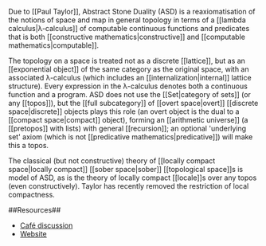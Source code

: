 Due to [[Paul Taylor]], Abstract Stone Duality (ASD) is a reaxiomatisation of the notions of space and map in general topology in terms of a [[lambda calculus|λ-calculus]] of computable continuous functions and predicates that is both [[constructive mathematics|constructive]] and [[computable mathematics|computable]].

The topology on a space is treated not as a discrete [[lattice]], but as an [[exponential object]] of the same category as the original space, with an associated λ-calculus (which includes an [[internalization|internal]] lattice structure). Every expression in the λ-calculus denotes both a continuous function and a program. ASD does not use the [[Set|category of sets]] (or any [[topos]]), but the [[full subcategory]] of [[overt space|overt]] [[discrete space|discrete]] objects plays this role (an overt object is the dual to a [[compact space|compact]] object), forming an [[arithmetic universe]] (a [[pretopos]] with lists) with general [[recursion]]; an optional 'underlying set' axiom (which is not [[predicative mathematics|predicative]]) will make this a topos.

The classical (but not constructive) theory of [[locally compact space|locally compact]] [[sober space|sober]] [[topological space]]s is model of ASD, as is the theory of locally compact [[locale]]s over any topos (even constructively).  Taylor has recently removed the restriction of local compactness.


##Resources##

*  [Café discussion](http://golem.ph.utexas.edu/category/2009/01/abstract_stone_duality.html)
*  [Website](http://www.paultaylor.eu/ASD/)